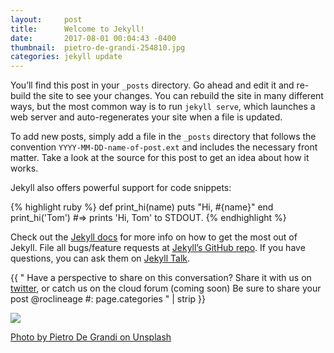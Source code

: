 ```yaml
---
layout:     post
title:      Welcome to Jekyll!
date:       2017-08-01 00:04:43 -0400
thumbnail:  pietro-de-grandi-254810.jpg
categories: jekyll update
---
```


You’ll find this post in your `_posts` directory. Go ahead and edit it and re-build the site to see your changes. You can rebuild the site in many different ways, but the most common way is to run `jekyll serve`, which launches a web server and auto-regenerates your site when a file is updated.

To add new posts, simply add a file in the `_posts` directory that follows the convention `YYYY-MM-DD-name-of-post.ext` and includes the necessary front matter. Take a look at the source for this post to get an idea about how it works.

Jekyll also offers powerful support for code snippets:

{% highlight ruby %}
def print_hi(name)
  puts "Hi, #{name}"
end
print_hi('Tom')
#=> prints 'Hi, Tom' to STDOUT.
{% endhighlight %}

Check out the [Jekyll docs][jekyll-docs] for more info on how to get the most out of Jekyll. File all bugs/feature requests at [Jekyll’s GitHub repo][jekyll-gh]. If you have questions, you can ask them on [Jekyll Talk][jekyll-talk].

[jekyll-docs]: https://jekyllrb.com/docs/home
[jekyll-gh]:   https://github.com/jekyll/jekyll
[jekyll-talk]: https://talk.jekyllrb.com/

<!-- Post Footer -->


{{ "          Have a perspective to share on this conversation? Share it with us on [twitter][twitter], or catch us on the cloud forum (coming soon)
Be sure to share your post @roclineage #: page.categories 
          " | strip }}

<img src="/assets/images/blog/pietro-de-grandi-254810.jpg">

<a href="https://unsplash.com/@peter_mc_greats?utm_medium=referral&amp;utm_campaign=photographer-credit&amp;utm_content=creditBadge" target="_blank" rel="noopener noreferrer">Photo by Pietro De Grandi on Unsplash</a>


[twitter]: https://twitter.com/roclineage

